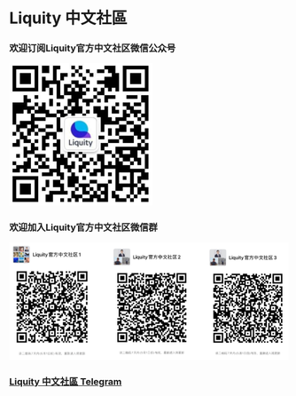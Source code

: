 # Liquity 中文社區

### 欢迎订阅Liquity官方中文社区微信公众号

<div align="left">

<img src="../.gitbook/assets/Capture (2).PNG" alt="">

</div>

### **欢迎加入Liquity官方中文社区微信群**

![](../.gitbook/assets/Capture.PNG)

### [Liquity 中文社區 Telegram](https://t.me/joinchat/FHUpr7TiwC2IfI\_n)
